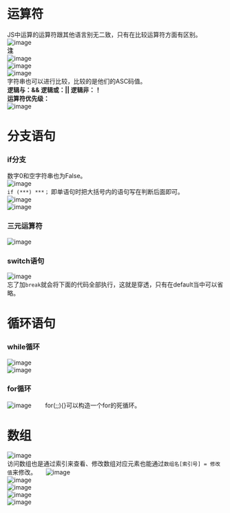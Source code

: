 # 运算符
JS中运算的运算符跟其他语言别无二致，只有在比较运算符方面有区别。    
![image](https://user-images.githubusercontent.com/96570699/234453179-e0a9e732-51de-4ea4-90d2-13e8655dc907.png)   
**注**    
![image](https://user-images.githubusercontent.com/96570699/234453814-1664bbae-bbfc-498b-bf9f-cd36bc7baa16.png)    
![image](https://user-images.githubusercontent.com/96570699/234453883-1356c677-7549-44e5-aa9a-277a11df3745.png)  
![image](https://user-images.githubusercontent.com/96570699/234454010-90a654d6-1485-459e-9d35-416ca023feae.png)  
字符串也可以进行比较，比较的是他们的ASC码值。     
**逻辑与：&&   逻辑或：|| 逻辑非：！**   
**运算符优先级：**    
![image](https://user-images.githubusercontent.com/96570699/234457942-bc5fb729-2f2f-4462-9a95-2eeb99172e57.png)  


# 分支语句
### if分支
数字0和空字符串也为False。   
![image](https://user-images.githubusercontent.com/96570699/234463932-28074f56-1e01-4714-a615-7549f2a47ba1.png)  
`if (***) ***；` 即单语句时把大括号内的语句写在判断后面即可。   
![image](https://user-images.githubusercontent.com/96570699/234464412-543b4c3e-16dd-4505-b042-8d0e35f0ad0a.png)  
![image](https://user-images.githubusercontent.com/96570699/234465578-cdaf77ed-8604-4e02-b67d-83a73063fb4c.png)  


### 三元运算符
![image](https://user-images.githubusercontent.com/96570699/234477448-bbbcf6d1-e351-4ebc-9442-bb7492849802.png)  


### switch语句
![image](https://user-images.githubusercontent.com/96570699/234479682-f44f1cc7-62f1-47e1-8de3-3a508a072c14.png)  
忘了加`break`就会将下面的代码全部执行，这就是穿透，只有在default当中可以省略。   


# 循环语句
### while循环
![image](https://user-images.githubusercontent.com/96570699/234483968-a8394c39-d93f-4677-9a13-cede8591b052.png)  
![image](https://user-images.githubusercontent.com/96570699/234486472-3f7b4782-25d2-404f-9dd2-871841802729.png)  


### for循环
![image](https://user-images.githubusercontent.com/96570699/234498297-a29ad2ad-7d1e-4b65-a776-13e7742d83e9.png)　　
for(;;){}可以构造一个for的死循环。   


# 数组
![image](https://user-images.githubusercontent.com/96570699/234544451-e61ac548-6c14-43bc-b199-5a75d0a9c8c9.png)  
访问数组也是通过索引来查看、修改数组对应元素也能通过`数组名[索引号] = 修改值`来修改。    　
![image](https://user-images.githubusercontent.com/96570699/234738704-415d413f-13f9-4bdc-b4ea-015eb0e5b6e7.png)  
![image](https://user-images.githubusercontent.com/96570699/234738780-3c8d6768-970b-4fb8-8840-09791371c6e4.png)  
![image](https://user-images.githubusercontent.com/96570699/234750437-4fc37c08-4084-4c20-a1cf-060b93527efb.png)  
![image](https://user-images.githubusercontent.com/96570699/234750562-72e3bff6-af87-475a-8584-7fabde903394.png)  
![image](https://user-images.githubusercontent.com/96570699/234750851-66bf55eb-7af0-4309-942e-a13055487058.png)  





